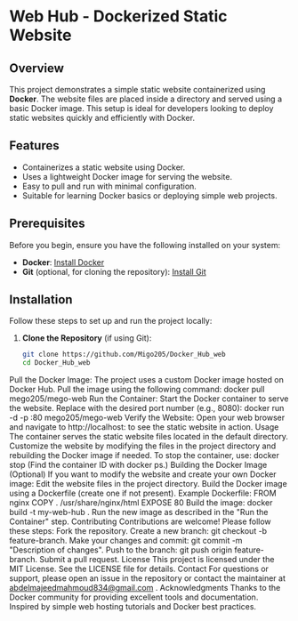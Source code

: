 # Web Hub - Dockerized Static Website

## Overview
This project demonstrates a simple static website containerized using **Docker**. The website files are placed inside a directory and served using a basic Docker image. This setup is ideal for developers looking to deploy static websites quickly and efficiently with Docker.

## Features
- Containerizes a static website using Docker.
- Uses a lightweight Docker image for serving the website.
- Easy to pull and run with minimal configuration.
- Suitable for learning Docker basics or deploying simple web projects.

## Prerequisites
Before you begin, ensure you have the following installed on your system:
- **Docker**: [Install Docker](https://docs.docker.com/get-docker/)
- **Git** (optional, for cloning the repository): [Install Git](https://git-scm.com/book/en/v2/Getting-Started-Installing-Git)

## Installation
Follow these steps to set up and run the project locally:

1. **Clone the Repository** (if using Git):
   ```bash
   git clone https://github.com/Migo205/Docker_Hub_web
   cd Docker_Hub_web 
Pull the Docker Image: The project uses a custom Docker image hosted on Docker Hub. Pull the image using the following command:
docker pull mego205/mego-web
Run the Container: Start the Docker container to serve the website. Replace <port> with the desired port number (e.g., 8080):
docker run -d -p <port>:80 mego205/mego-web
Verify the Website: Open your web browser and navigate to http://localhost:<port> to see the static website in action.
Usage
The container serves the static website files located in the default directory.
Customize the website by modifying the files in the project directory and rebuilding the Docker image if needed.
To stop the container, use:
docker stop <container-id>
(Find the container ID with docker ps.)
Building the Docker Image (Optional)
If you want to modify the website and create your own Docker image:
Edit the website files in the project directory.
Build the Docker image using a Dockerfile (create one if not present). Example Dockerfile:
FROM nginx
COPY . /usr/share/nginx/html
EXPOSE 80
Build the image:
docker build -t my-web-hub .
Run the new image as described in the "Run the Container" step.
Contributing
Contributions are welcome! Please follow these steps:
Fork the repository.
Create a new branch: git checkout -b feature-branch.
Make your changes and commit: git commit -m "Description of changes".
Push to the branch: git push origin feature-branch.
Submit a pull request.
License
This project is licensed under the MIT License. See the LICENSE file for details.
Contact
For questions or support, please open an issue in the repository or contact the maintainer at abdelmajeedmahmoud834@gmail.com .
Acknowledgments
Thanks to the Docker community for providing excellent tools and documentation.
Inspired by simple web hosting tutorials and Docker best practices.
